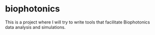 # biophotonics
This is a project where I will try to write tools that facilitate Biophotonics data analysis and simulations.
